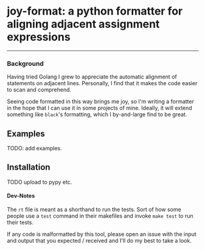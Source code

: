 # joy-format: a python formatter for aligning adjacent assignment expressions
--------------
### Background
Having tried Golang I grew to appreciate the automatic alignment of statements on adjacent lines.
Personally, I find that it makes the code easier to scan and comprehend.

Seeing code formatted in this way brings me joy, so I'm writing a formatter in the hope that I can
use it in some projects of mine. Ideally, it will extend something like `black`'s formatting,
which I by-and-large find to be great.

## Examples
TODO: add examples.

## Installation
TODO upload to pypy etc.

#### Dev-Notes
The `rt` file is meant as a shorthand to  run the tests.
Sort of how some people use a `test` command in their makefiles and invoke `make test`
to run their tests.

If any code is malformatted by this tool, please open an issue with the input and output that you
expected / received and I'll do my best to take a look.